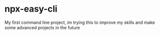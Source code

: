 # npx-easy-cli
My first command line project, im trying this to improve my skills and make some advanced projects in the future
